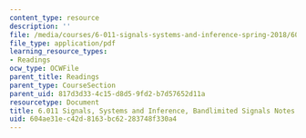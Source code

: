 ```yaml
---
content_type: resource
description: ''
file: /media/courses/6-011-signals-systems-and-inference-spring-2018/604ae31ec42d8163bc62283748f330a4_MIT6_011S18band-sign.pdf
file_type: application/pdf
learning_resource_types:
- Readings
ocw_type: OCWFile
parent_title: Readings
parent_type: CourseSection
parent_uid: 817d3d33-4c15-d8d5-9fd2-b7d57652d11a
resourcetype: Document
title: 6.011 Signals, Systems and Inference, Bandlimited Signals Notes
uid: 604ae31e-c42d-8163-bc62-283748f330a4
---
```

